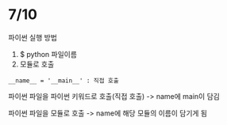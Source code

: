 # 7/10

파이썬 실행 방법

1.  $ python 파일이름
2.  모듈로 호출

```
__name__ = '__main__' : 직접 호출
```



파이썬 파일을 파이썬 키워드로 호출(직접 호출) -> name에 main이 담김

파이썬 파일을 모듈로 호출 -> name에 해당 모듈의 이름이 담기게 됨

